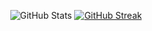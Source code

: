 <!--
<div id="header" align="center">
  <img src="https://media.giphy.com/media/jdPMeyv9rn0hZHh8n9/giphy.gif" width="150" autoplay/>
</div>
<div align="center" id="badges">
  <a href="https://www.hackerrank.com/ratul_hasan">
    <img src="https://img.shields.io/badge/HackerRank-success?style=for-the-badge&logo=hackerrank&logoColor=white" alt="LinkedIn Badge"/>
  </a>
  <a href="https://www.linkedin.com/in/ratul-hasan-507129237">
    <img src="https://img.shields.io/badge/LinkedIn-blue?style=for-the-badge&logo=linkedin&logoColor=white" alt="Youtube Badge"/>
  </a>
  <a href="https://stackoverflow.com/users/18252591/ratul-hasan?tab=profile">
    <img src="https://img.shields.io/badge/StackOverflow-orange?style=for-the-badge&logo=stackoverflow&logoColor=white" alt="Twitter Badge"/>
  </a>
</div>
<div align="center">
  <img width="150" src="https://komarev.com/ghpvc/?username=RatulHasanRahat&style=for-the-badge&color=blue" alt=""/>
</div>

---

### 🚀&nbsp;About Me
💻 I am a computer science student
- I am learning more about Data Structures & Algorithms
- In my free time, I solve problems on <a href="https://www.hackerrank.com/ratul_hasan">HackerRank</a> and read tech articles
- How to contact me&#8194;<a href="https://t.me/ratulhasanrahat"><img src="https://img.shields.io/badge/Telegram-grey?style=flat&logo=telegram&logoColor=white"/></a> <a href="https://www.linkedin.com/in/ratul-hasan-507129237"><img src="https://img.shields.io/badge/-LinkedIn-blue?style=flat&logo=Linkedin&logoColor=white"/></a>
<!-- ### &nbsp; Languages I Know
<div>
  <img src="https://github.com/devicons/devicon/blob/master/icons/java/java-original-wordmark.svg" title="Java" alt="Java" width="40" height="40"/>&nbsp;
  <img src="https://github.com/devicons/devicon/blob/master/icons/nodejs/nodejs-original.svg" title="NodeJS" alt="NodeJS" width="40" height="40"/>&nbsp;
  <img src="https://github.com/devicons/devicon/blob/master/icons/c/c-original.svg" title="AWS" alt="AWS" width="40" height="40"/>&nbsp;
</div>

---  

### ⚡&nbsp;My Stats
-->
<div id="stats" align="center">

![GitHub Stats](https://github-readme-stats.vercel.app/api?username=ratsan&show_icons=true&theme=vue-dark&hide_border=false)
[![GitHub Streak](http://github-readme-streak-stats.herokuapp.com?user=ratsan&theme=vue-dark&hide_border=false&date_format=j%20M%5B%20Y%5D)](https://git.io/streak-stats)

</div>
